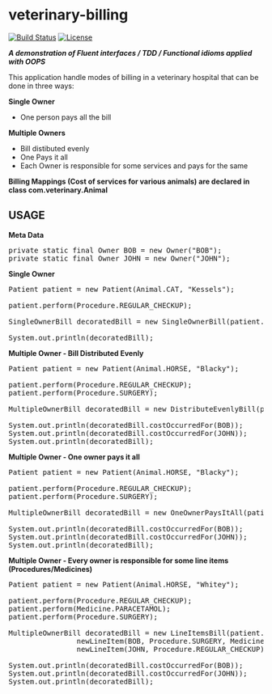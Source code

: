 veterinary-billing
==================

[![Build Status](https://travis-ci.org/vivekmittal/veterinary-billing.svg?branch=master)](https://travis-ci.org/vivekmittal/veterinary-billing)
[![License](http://img.shields.io/:license-mit-blue.svg)](https://github.com/vivekmittal/veterinary-billing/blob/master/LICENSE)

<B><i>A demonstration of Fluent interfaces / TDD / Functional idioms applied with OOPS</i></b>

This application handle modes of billing in a veterinary hospital that can be done in three ways:

<B>Single Owner</B>
- One person pays all the bill

<B>Multiple Owners</B>
- Bill distibuted evenly
- One Pays it all
- Each Owner is responsible for some services and pays for the same

<b>Billing Mappings (Cost of services for various animals) are declared in class com.veterinary.Animal</b>

USAGE
-------

<b>Meta Data</b>
<pre>
private static final Owner BOB = new Owner("BOB");
private static final Owner JOHN = new Owner("JOHN");
</pre>

<b>Single Owner</b>

<pre>
Patient patient = new Patient(Animal.CAT, "Kessels");

patient.perform(Procedure.REGULAR_CHECKUP);

SingleOwnerBill decoratedBill = new SingleOwnerBill(patient.bill(), BOB);

System.out.println(decoratedBill);
</pre>

<b>Multiple Owner - Bill Distributed Evenly</b>

<pre>
Patient patient = new Patient(Animal.HORSE, "Blacky");

patient.perform(Procedure.REGULAR_CHECKUP);
patient.perform(Procedure.SURGERY);

MultipleOwnerBill decoratedBill = new DistributeEvenlyBill(patient.bill(), BOB, JOHN);

System.out.println(decoratedBill.costOccurredFor(BOB));
System.out.println(decoratedBill.costOccurredFor(JOHN));
System.out.println(decoratedBill);
</pre>

<b>Multiple Owner - One owner pays it all</b>

<pre>
Patient patient = new Patient(Animal.HORSE, "Blacky");

patient.perform(Procedure.REGULAR_CHECKUP);
patient.perform(Procedure.SURGERY);

MultipleOwnerBill decoratedBill = new OneOwnerPaysItAll(patient.bill(), BOB, BOB, JOHN);

System.out.println(decoratedBill.costOccurredFor(BOB));
System.out.println(decoratedBill.costOccurredFor(JOHN));
System.out.println(decoratedBill);
</pre>

<b>Multiple Owner - Every owner is responsible for some line items (Procedures/Medicines)</b>

<pre>
Patient patient = new Patient(Animal.HORSE, "Whitey");

patient.perform(Procedure.REGULAR_CHECKUP);
patient.perform(Medicine.PARACETAMOL);
patient.perform(Procedure.SURGERY);

MultipleOwnerBill decoratedBill = new LineItemsBill(patient.bill(),
                newLineItem(BOB, Procedure.SURGERY, Medicine.PARACETAMOL),
                newLineItem(JOHN, Procedure.REGULAR_CHECKUP));

System.out.println(decoratedBill.costOccurredFor(BOB));
System.out.println(decoratedBill.costOccurredFor(JOHN));
System.out.println(decoratedBill);
</pre>
